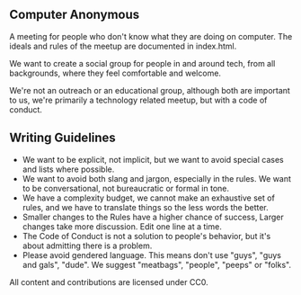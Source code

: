 ## Computer Anonymous

A meeting for people who don't know what they are doing on computer. The ideals and rules of the meetup are documented in index.html. 

We want to create a social group for people in and around tech, from all backgrounds, where they feel comfortable and welcome. 

We're not an outreach or an educational group, although both are important to us, we're primarily a technology related meetup, but with a code of conduct.

## Writing Guidelines

- We want to be explicit, not implicit, but we want to avoid special cases and lists where possible.
- We want to avoid both slang and jargon, especially in the rules. We want to be conversational, not bureaucratic or formal in tone.
- We have a complexity budget, we cannot make an exhaustive set of rules, and we have to translate things so the less words the better.
- Smaller changes to the Rules have a higher chance of success, Larger changes take more discussion. Edit one line at a time.
- The Code of Conduct is not a solution to people's behavior, but it's about admitting there is a problem. 
- Please avoid gendered language. This means don't use "guys", "guys and gals", "dude". We suggest "meatbags", "people", "peeps" or "folks".

All content and contributions are licensed under CC0.
